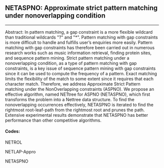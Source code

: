 ## NETASPNO: Approximate strict pattern matching under nonoverlapping condition

***

Abstract: In pattern matching, a gap constraint is a more flexible wildcard than traditional wildcards \"?\" and \"*\". Pattern matching with gap constraints is more difficult to handle and fulfills user’s enquiries more easily. Pattern matching with gap constraints has therefore been carried out in numerous research works such as music information retrieval, finding protein sites, and sequence pattern mining. Strict pattern matching under a nonoverlapping condition, as a type of pattern matching with gap constraints, is a key issue of sequence pattern mining with gap constraints since it can be used to compute the frequency of a pattern. Exact matching limits the flexibility of the match to some extent since it requires that each character match. Therefore, we address Approximate Strict Pattern matching under the NonOverlapping constraints (ASPNO). We propose an effective algorithm, named NETtree for ASPNO (NETASPNO), which first transforms the problem into a Nettree data structure. To find the nonoverlapping occurrences effectively, NETASPNO is iterated to find the rightmost root-leaf-path from the rightmost root and prunes the path. Extensive experimental results demonstrate that NETASPNO has better performance than other competitive algorithms.

#### Codes:

NETROL

NETLAP-Appro

NETASPNO
